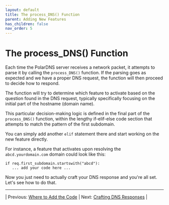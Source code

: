 ```yaml
---
layout: default
title: The process_DNS() Function
parent: Adding New Features
has_children: false
nav_order: 5
---
```


# The process_DNS() Function

Each time the PolarDNS server receives a network packet, it attempts to parse it by calling the `process_DNS()` function. If the parsing goes as expected and we have a proper DNS request, the function will then proceed to decide how to respond.

The function will try to determine which feature to activate based on the question found in the DNS request, typically specifically focusing on the initial part of the hostname (domain name).

This particular decision-making logic is defined in the final part of the `process_DNS()` function, within the lengthy if-elif-else code section that attempts to match the pattern of the first subdomain.

You can simply add another `elif` statement there and start working on the new feature directly.

For instance, a feature that activates upon resolving the `abcd.yourdomain.com` domain could look like this:
```
if req.first_subdomain.startswith("abcd"):
   ... add your code here ...
```
Now you just need to actually craft your DNS response and you're all set. Let's see how to do that.

---

| Previous: [Where to Add the Code](where-to-add-code) | Next: [Crafting DNS Responses](crafting-dns-responses) |
